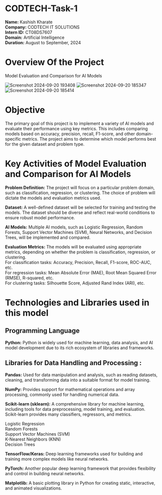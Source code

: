 # CODTECH-Task-1
**Name:** Kashish Kharate<br/>
**Company:** CODTECH IT SOLUTIONS<br/>
**Intern ID:** CT08DS7607<br/>
**Domain:** Artificial Intelligence<br/>
**Duration:** August to September, 2024

# Overview Of the Project
Model Evaluation and Comparison for AI Models

![Screenshot 2024-09-20 193408](https://github.com/user-attachments/assets/7c8cf607-feb6-4fbd-b0e4-288714c7702a)
![Screenshot 2024-09-20 185347](https://github.com/user-attachments/assets/f64abd2d-08ae-4a62-b830-916aa1f3c891)
![Screenshot 2024-09-20 185414](https://github.com/user-attachments/assets/22e822c4-6bae-4571-898a-ce61f5775997)

# Objective
The primary goal of this project is to implement a variety of AI models and evaluate their performance using key metrics. This includes comparing models based on accuracy, precision, recall, F1-score, and other domain-specific metrics. The project aims to determine which model performs best for the given dataset and problem type.

# Key Activities of Model Evaluation and Comparison for AI Models
**Problem Definition:** The project will focus on a particular problem domain, such as classification, regression, or clustering. The choice of problem will dictate the models and evaluation metrics used.

**Dataset:** A well-defined dataset will be selected for training and testing the models. The dataset should be diverse and reflect real-world conditions to ensure robust model performance.

**AI Models:** Multiple AI models, such as Logistic Regression, Random Forests, Support Vector Machines (SVM), Neural Networks, and Decision Trees, will be implemented and compared.

**Evaluation Metrics:** The models will be evaluated using appropriate metrics, depending on whether the problem is classification, regression, or clustering.<br />
For classification tasks: Accuracy, Precision, Recall, F1-score, ROC-AUC, etc.<br />
For regression tasks: Mean Absolute Error (MAE), Root Mean Squared Error (RMSE), R-squared, etc.<br/>
For clustering tasks: Silhouette Score, Adjusted Rand Index (ARI), etc.

# Technologies and Libraries used in this model

## **Programming Language**<br/>
**Python:** Python is widely used for machine learning, data analysis, and AI model development due to its rich ecosystem of libraries and frameworks.

## **Libraries for Data Handling and Processing :**<br/> 

**Pandas:** Used for data manipulation and analysis, such as reading datasets, cleaning, and transforming data into a suitable format for model training.<br/>

**NumPy:** Provides support for mathematical operations and array processing, commonly used for handling numerical data.<br/>

**Scikit-learn (sklearn):** A comprehensive library for machine learning, including tools for data preprocessing, model training, and evaluation. Scikit-learn provides many classifiers, regressors, and metrics.<br/>

Logistic Regression<br/>
Random Forests<br/>
Support Vector Machines (SVM)<br/>
K-Nearest Neighbors (KNN)<br/>
Decision Trees<br/>

**TensorFlow/Keras:** Deep learning frameworks used for building and training more complex models like neural networks.<br/>

**PyTorch:** Another popular deep learning framework that provides flexibility and control in building neural networks.<br/>

**Matplotlib:** A basic plotting library in Python for creating static, interactive, and animated visualizations.
